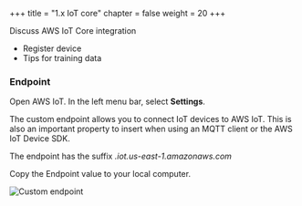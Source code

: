 +++
title = "1.x IoT core"
chapter = false
weight = 20
+++

Discuss AWS IoT Core integration

* Register device
* Tips for training data

### Endpoint

Open AWS IoT. In the left menu bar, select **Settings**.

The custom endpoint allows you to connect IoT devices to AWS IoT. This is also an important property to insert when using an MQTT client or the AWS IoT Device SDK.

The endpoint has the suffix *.iot.us-east-1.amazonaws.com*

Copy the Endpoint value to your local computer.

![Custom endpoint](10_labeling_job/images/aws-iot-endpoint.png "Custom endpoint")
